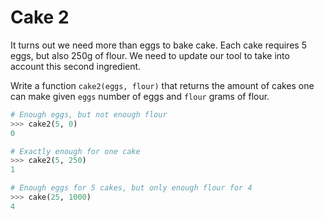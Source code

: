# Cake 2

It turns out we need more than eggs to bake cake.
Each cake requires 5 eggs, but also 250g of flour.
We need to update our tool to take into account this second ingredient.

Write a function `cake2(eggs, flour)` that returns the amount of cakes one can make given `eggs` number of eggs and `flour` grams of flour.



```python
# Enough eggs, but not enough flour
>>> cake2(5, 0)
0

# Exactly enough for one cake
>>> cake2(5, 250)
1

# Enough eggs for 5 cakes, but only enough flour for 4
>>> cake(25, 1000)
4
```
